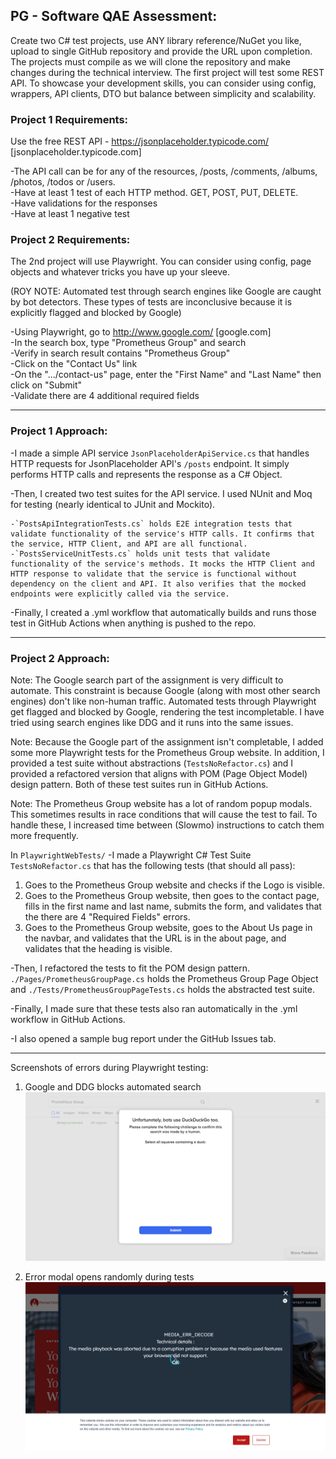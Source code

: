 ## PG - Software QAE Assessment: 

Create two C# test projects, use ANY library reference/NuGet you like, upload to single GitHub repository and provide the URL upon completion. The projects must compile as we will clone the repository and make changes during the technical interview.
The first project will test some REST API. To showcase your development skills, you can consider using config, wrappers, API clients, DTO but balance between simplicity and scalability.

### Project 1 Requirements: 
Use the free REST API - https://jsonplaceholder.typicode.com/ [jsonplaceholder.typicode.com]

-The API call can be for any of the resources, /posts, /comments, /albums, /photos, /todos or /users.\
-Have at least 1 test of each HTTP method. GET, POST, PUT, DELETE.\
-Have validations for the responses\
-Have at least 1 negative test
 
### Project 2 Requirements:
The 2nd project will use Playwright. You can consider using config, page objects and whatever tricks you have up your sleeve.

(ROY NOTE: Automated test through search engines like Google are caught by bot detectors. These types of tests are inconclusive because it is explicitly flagged and blocked by Google)

-Using Playwright, go to http://www.google.com/ [google.com]\
 -In the search box, type "Prometheus Group" and search\
 -Verify in search result contains "Prometheus Group"\
-Click on the "Contact Us" link\
-On the ".../contact-us" page, enter the "First Name" and "Last Name" then click on "Submit"\
-Validate there are 4 additional required fields

****

### Project 1 Approach:

  -I made a simple API service `JsonPlaceholderApiService.cs` that handles HTTP requests for JsonPlaceholder API's `/posts` endpoint. It simply performs HTTP calls and represents the response as a C# Object.
  
  -Then, I created two test suites for the API service. I used NUnit and Moq for testing (nearly identical to JUnit and Mockito).
  
    -`PostsApiIntegrationTests.cs` holds E2E integration tests that validate functionality of the service's HTTP calls. It confirms that the service, HTTP Client, and API are all functional.
    -`PostsServiceUnitTests.cs` holds unit tests that validate functionality of the service's methods. It mocks the HTTP Client and HTTP response to validate that the service is functional without dependency on the client and API. It also verifies that the mocked endpoints were explicitly called via the service.
  
  -Finally, I created a .yml workflow that automatically builds and runs those test in GitHub Actions when anything is pushed to the repo.

****  

### Project 2 Approach:
Note: The Google search part of the assignment is very difficult to automate. This constraint is because Google (along with most other search engines) don't like non-human traffic. Automated tests through Playwright get flagged and blocked by Google, rendering the test incompletable. I have tried using search engines like DDG and it runs into the same issues.

Note: Because the Google part of the assignment isn't completable, I added some more Playwright tests for the Prometheus Group website. In addition, I provided a test suite without abstractions (`TestsNoRefactor.cs`) and I provided a refactored version that aligns with POM (Page Object Model) design pattern. Both of these test suites run in GitHub Actions.

Note: The Prometheus Group website has a lot of random popup modals. This sometimes results in race conditions that will cause the test to fail. To handle these, I increased time between (Slowmo) instructions to catch them more frequently.

In `PlaywrightWebTests/`
 -I made a Playwright C# Test Suite `TestsNoRefactor.cs` that has the following tests (that should all pass):
 
  1. Goes to the Prometheus Group website and checks if the Logo is visible.
  2. Goes to the Prometheus Group website, then goes to the contact page, fills in the first name and last name, submits the form, and validates that the there are 4 "Required Fields" errors.
  3. Goes to the Prometheus Group website, goes to the About Us page in the navbar, and validates that the URL is in the about page, and validates that the heading is visible.

-Then, I refactored the tests to fit the POM design pattern. `./Pages/PrometheusGroupPage.cs` holds the Prometheus Group Page Object and `./Tests/PrometheusGroupPageTests.cs` holds the abstracted test suite.

-Finally, I made sure that these tests also ran automatically in the .yml workflow in GitHub Actions.

-I also opened a sample bug report under the GitHub Issues tab.

****

Screenshots of errors during Playwright testing:
1. Google and DDG blocks automated search 
![DDG Blocked](ddg-after-search.png)

2. Error modal opens randomly during tests
![DDG Blocked](openpg.png)


  
